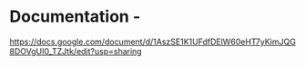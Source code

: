 # Documentation - 

https://docs.google.com/document/d/1AszSE1K1UFdfDElW60eHT7yKimJQG8DOVgUI0_TZJtk/edit?usp=sharing
